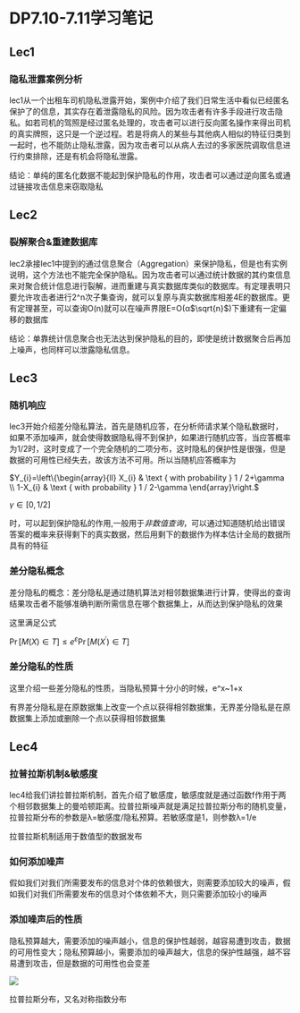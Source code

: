 # DP7.10-7.11学习笔记

## Lec1

### 隐私泄露案例分析

lec1从一个出租车司机隐私泄露开始，案例中介绍了我们日常生活中看似已经匿名保护了的信息，其实存在着泄露隐私的风险。因为攻击者有许多手段进行攻击隐私。如若司机的驾照是经过匿名处理的，攻击者可以进行反向匿名操作来得出司机的真实牌照，这只是一个逆过程。若是将病人的某些与其他病人相似的特征归类到一起时，也不能防止隐私泄露，因为攻击者可以从病人去过的多家医院调取信息进行约束排除，还是有机会将隐私泄露。

结论：单纯的匿名化数据不能起到保护隐私的作用，攻击者可以通过逆向匿名或通过链接攻击信息来窃取隐私

## Lec2

### 裂解聚合&重建数据库

lec2承接lec1中提到的通过信息聚合（Aggregation）来保护隐私，但是也有实例说明，这个方法也不能完全保护隐私。因为攻击者可以通过统计数据的其约束信息来对聚合统计信息进行裂解，进而重建与真实数据库类似的数据库。有定理表明只要允许攻击者进行2^n次子集查询，就可以复原与真实数据库相差4E的数据库。更有定理甚至，可以查询O(n)就可以在噪声界限E=O(α$\sqrt{n}$)下重建有一定偏移的数据库

结论：单靠统计信息聚合也无法达到保护隐私的目的，即使是统计数据聚合后再加上噪声，也同样可以泄露隐私信息。

## Lec3

### 随机响应

lec3开始介绍差分隐私算法，首先是随机应答，在分析师请求某个隐私数据时，如果不添加噪声，就会使得数据隐私得不到保护，如果进行随机应答，当应答概率为1/2时，这时变成了一个完全随机的二项分布，这时隐私的保护性是很强，但是数据的可用性已经失去，故该方法不可用。所以当随机应答概率为

$Y_{i}=\left\{\begin{array}{ll}
X_{i} & \text { with probability } 1 / 2+\gamma \\
1-X_{i} & \text { with probability } 1 / 2-\gamma
\end{array}\right.$

$\gamma \in[0,1 / 2]$

时，可以起到保护隐私的作用,一般用于*非数值查询*，可以通过知道随机给出错误答案的概率来获得剩下的真实数据，然后用剩下的数据作为样本估计全局的数据所具有的特征

### 差分隐私概念

差分隐私的概念：差分隐私是通过随机算法对相邻数据集进行计算，使得出的查询结果攻击者不能够准确判断所需信息在哪个数据集上，从而达到保护隐私的效果

这里满足公式

$\operatorname{Pr}[M(X) \in T] \leq e^{\varepsilon} \operatorname{Pr}\left[M\left(X^{\prime}\right) \in T\right]$

### 差分隐私的性质

这里介绍一些差分隐私的性质，当隐私预算十分小的时候，e^x~1+x

有界差分隐私是在原数据集上改变一个点以获得相邻数据集，无界差分隐私是在原数据集上添加或删除一个点以获得相邻数据集 

## Lec4

### 拉普拉斯机制&敏感度

lec4给我们讲拉普拉斯机制，首先介绍了敏感度，敏感度就是通过函数f作用于两个相邻数据集上的曼哈顿距离。拉普拉斯噪声就是满足拉普拉斯分布的随机变量，拉普拉斯分布的参数是λ=敏感度/隐私预算。若敏感度是1，则参数λ=1/e

拉普拉斯机制适用于数值型的数据发布

### 如何添加噪声

假如我们对我们所需要发布的信息对个体的依赖很大，则需要添加较大的噪声，假如我们对我们所需要发布的信息对个体依赖不大，则只需要添加较小的噪声

### 添加噪声后的性质

隐私预算越大，需要添加的噪声越小，信息的保护性越弱，越容易遭到攻击，数据的可用性变大；隐私预算越小，需要添加的噪声越大，信息的保护性越强，越不容易遭到攻击，但是数据的可用性也会变差

![](https://ccd123.oss-cn-guangzhou.aliyuncs.com/img/20220711190747.png)

拉普拉斯分布，又名对称指数分布